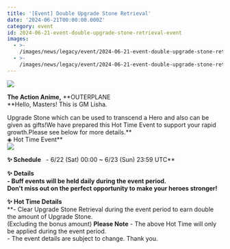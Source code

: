 ```yaml
---
title: '[Event] Double Upgrade Stone Retrieval'
date: '2024-06-21T00:00:00.000Z'
category: event
id: 2024-06-21-event-double-upgrade-stone-retrieval-event
images:
  - >-
    /images/news/legacy/event/2024-06-21-event-double-upgrade-stone-retrieval-event/0ae673654fa54d379f57c426622fb7f4.webp
  - >-
    /images/news/legacy/event/2024-06-21-event-double-upgrade-stone-retrieval-event/ede2ce3e827645558a4de0433ef67c99_002.webp
---
```


![](/images/news/legacy/event/2024-06-21-event-double-upgrade-stone-retrieval-event/0ae673654fa54d379f57c426622fb7f4.webp)  

**The Action Anime,** **OUTERPLANE  
**Hello, Masters! This is GM Lisha.  
  
Upgrade Stone which can be used to transcend a Hero and also can be given as gifts!We have prepared this Hot Time Event to support your rapid growth.Please see below for more details.**  
◈ Hot Time Event**  
![](/images/news/legacy/event/2024-06-21-event-double-upgrade-stone-retrieval-event/ede2ce3e827645558a4de0433ef67c99_002.webp)  
  
****✨** **Schedule****   - 6/22 (Sat) 00:00 ~ 6/23 (Sun) 23:59 UTC**  
  
**✨** **Details**  
**\- Buff events will be held daily during the event period.  
Don't miss out on the perfect opportunity to make your heroes stronger!**  
  
**✨** **Hot Time Details**  
**\- Clear Upgrade Stone Retrieval during the event period to earn double the amount of Upgrade Stone.  
(Excluding the bonus amount) **Please Note** \- The above Hot Time will only be applied during the event period.  
\- The event details are subject to change. Thank you.
